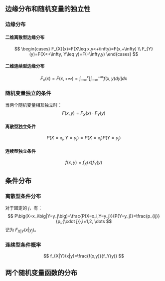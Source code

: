 ## 边缘分布和随机变量的独立性

### 边缘分布

#### 二维离散型边缘分布
$$
\begin{cases}
F_{X}(x)=F(X\leq x,y<+\infty)=F(x,+\infty) \\
F_{Y}(y)=F(X<+\infty, Y\leq y)=F(+\infty,y)
\end{cases}
$$
#### 二维连续型边缘分布

$$
F_{x}(x)=F(x,+\infty)=\int_{-\infty}^{x} \left[\int_{-\infty}^{+\infty}f(x,y)dy \right]dx
$$

### 随机变量独立的条件

当两个随机变量相互独立时：
$$
F(x,y)=F_X(x) \cdot F_Y(y)
$$

#### 离散型独立条件

$$
P(X=x_i,Y=y_j)=P(X=x_i)P(Y=y_j)
$$

#### 连续型独立条件

$$
f(x,y)=f_X(x)f_Y(y)
$$

## 条件分布

### 离散型条件分布

对于固定的 $j$，有：
$$
P\big(X=x_i\big|Y=y_j\big)=\frac{P(X=x_i,Y=y_j)}{P(Y=y_j)}=\frac{p_{ij}}{p_{\cdot j}},i=1,2, \dots
$$
记为 $F_{X|Y}(x|y_j)$。

### 连续型条件概率

$$
f_{X|Y}(x|y)=\frac{f(x,y)}{f_Y(y)}
$$

## 两个随机变量函数的分布

